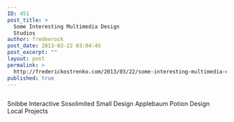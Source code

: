 ```yaml
---
ID: 451
post_title: >
  Some Interesting Multimedia Design
  Studios
author: fredeerock
post_date: 2013-03-22 03:04:45
post_excerpt: ""
layout: post
permalink: >
  http://frederickostrenko.com/2013/03/22/some-interesting-multimedia-design-studios/
published: true
---
```

<a href="http://localprojects.net/projects/"><img src='http://frederickostrenko.com/wp/wp-content/uploads/2013/03/collection-wall3-302x169.jpg' alt='' /></a>

Snibbe Interactive
Sosolimited
Small Design
Applebaum
Potion Design
Local Projects
